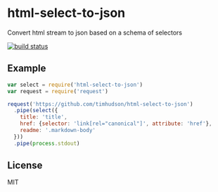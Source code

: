 # html-select-to-json

Convert html stream to json based on a schema of selectors

[![build status](http://img.shields.io/travis/timhudson/html-select-to-json.svg?style=flat)](http://travis-ci.org/timhudson/html-select-to-json)

## Example

``` js
var select = require('html-select-to-json')
var request = require('request')

request('https://github.com/timhudson/html-select-to-json')
  .pipe(select({
    title: 'title',
    href: {selector: 'link[rel="canonical"]', attribute: 'href'},
    readme: '.markdown-body'
  }))
  .pipe(process.stdout)
```

## License

MIT
